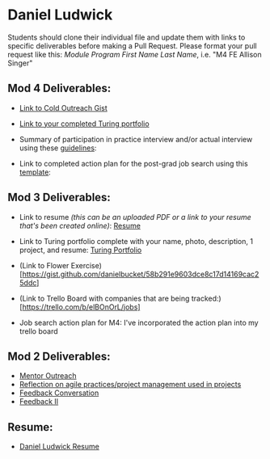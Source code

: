 # Daniel Ludwick

Students should clone their individual file and update them with links to specific deliverables before making a Pull Request. Please format your pull request like this: *Module Program First Name Last Name*, i.e. "M4 FE Allison Singer" 

## Mod 4 Deliverables:
* [Link to Cold Outreach Gist](https://gist.github.com/danielbucket/78c3fb9e52a34c64a94c31c85b8dd5ed)

* [Link to your completed Turing portfolio](https://www.turing.io/alumni/daniel-bucket-ludwick)

* Summary of participation in practice interview and/or actual interview using these [guidelines](https://github.com/turingschool/career-development-curriculum/blob/master/module_four/interview_practice_reflection_guidelines.md):
* Link to completed action plan for the post-grad job search using this [template](https://github.com/turingschool/career-development-curriculum/blob/master/module_four/post_grad_plan.md): 

## Mod 3 Deliverables:

* Link to resume *(this can be an uploaded PDF or a link to your resume that's been created online)*: 
  [Resume](https://resume.creddle.io/resume/6zoewxle6xg)
* Link to Turing portfolio complete with your name, photo, description, 1 project, and resume:
  [Turing Portfolio](https://www.turing.io/alumni/bucket)
* (Link to Flower Exercise)[https://gist.github.com/danielbucket/58b291e9603dce8c17d14169cac25ddc]

* (Link to Trello Board with companies that are being tracked:)[https://trello.com/b/elBOnOrL/jobs]

* Job search action plan for M4:
    I've incorporated the action plan into my trello board

## Mod 2 Deliverables:
 * [Mentor Outreach](https://gist.github.com/danielbucket/c555d58c729b4654a17f8a15f6178b21)
 * [Reflection on agile practices/project management used in projects](https://gist.github.com/danielbucket/89ec45102494a06d4799a1c7f191bc0a)
 * [Feedback Conversation](https://gist.github.com/danielbucket/f0244378b20349210c4956e928e6306e)
 * [Feedback II](https://gist.github.com/danielbucket/628e8846cd80e7c502c35182a1b7e42b)

## Resume:
* [Daniel Ludwick Resume](https://resume.creddle.io/resume/6zoewxle6xg)
